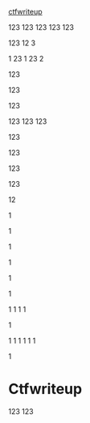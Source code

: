 [ctfwriteup](#ctfwriteup)

123
123
123
123
123

123
12
3

1
23
1
23
2

123

123


123

123
123
123

123

123

123

123

12

1

1


1

1


1

1

1
1
1
1



1

1
1
1
1
1
1

1



# Ctfwriteup

123
123
